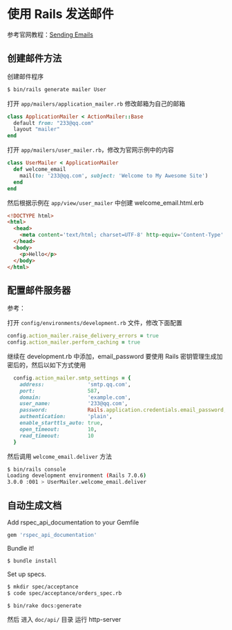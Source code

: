 # 使用 Rails 发送邮件

参考官网教程：[Sending Emails](https://guides.rubyonrails.org/action_mailer_basics.html#sending-emails)

## 创建邮件方法

创建邮件程序

```bash
$ bin/rails generate mailer User
```

打开 `app/mailers/application_mailer.rb` 修改邮箱为自己的邮箱

```ruby
class ApplicationMailer < ActionMailer::Base
  default from: "233@qq.com"
  layout "mailer"
end
```

打开 `app/mailers/user_mailer.rb`，修改为官网示例中的内容

```ruby
class UserMailer < ApplicationMailer
  def welcome_email
    mail(to: '233@qq.com', subject: 'Welcome to My Awesome Site')
  end
end
```

然后根据示例在 `app/view/user_mailer` 中创建 welcome_email.html.erb

```html
<!DOCTYPE html>
<html>
  <head>
    <meta content='text/html; charset=UTF-8' http-equiv='Content-Type' />
  </head>
  <body>
    <p>Hello</p>
  </body>
</html>
```

## 配置邮件服务器

参考：[](https://guides.rubyonrails.org/action_mailer_basics.html#action-mailer-configuration-for-gmail)

打开 `config/environments/development.rb` 文件，修改下面配置

```ruby
config.action_mailer.raise_delivery_errors = true
config.action_mailer.perform_caching = true
```

继续在 development.rb 中添加，email_password 要使用 Rails 密钥管理生成加密后的，然后以如下方式使用

```ruby
  config.action_mailer.smtp_settings = {
    address:              'smtp.qq.com',
    port:                 587,
    domain:               'example.com',
    user_name:            '233@qq.com',
    password:             Rails.application.credentials.email_password,
    authentication:       'plain',
    enable_starttls_auto: true,
    open_timeout:         10,
    read_timeout:         10
  }
```

然后调用 `welcome_email.deliver` 方法

```bash
$ bin/rails console
Loading development environment (Rails 7.0.6)
3.0.0 :001 > UserMailer.welcome_email.deliver
```

## 自动生成文档

Add rspec_api_documentation to your Gemfile

```ruby
gem 'rspec_api_documentation'
```

Bundle it!

```bash
$ bundle install
```

Set up specs.

```bash
$ mkdir spec/acceptance
$ code spec/acceptance/orders_spec.rb
```

```bash
$ bin/rake docs:generate 
```

然后 进入 `doc/api/` 目录 运行 http-server
